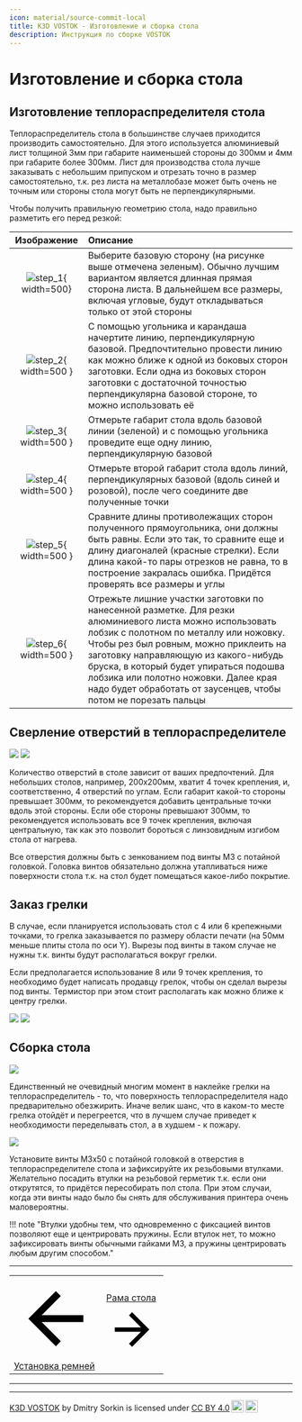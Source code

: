 ```yaml
---
icon: material/source-commit-local
title: K3D VOSTOK - Изготовление и сборка стола
description: Инструкция по сборке VOSTOK
---
```


# Изготовление и сборка стола

## Изготовление теплораспределителя стола

Теплораспределитель стола в большинстве случаев приходится производить самостоятельно. Для этого используется алюминиевый лист толщиной 3мм при габарите наименьшей стороны до 300мм и 4мм при габарите более 300мм. Лист для производства стола лучше заказывать с небольшим припуском и отрезать точно в размер самостоятельно, т.к. рез листа на металлобазе может быть очень не точным или стороны стола могут быть не перпендикулярными.

Чтобы получить правильную геометрию стола, надо правильно разметить его перед резкой:

| Изображение | Описание |
|:-----------:|:-------- |
| ![step_1](./pics/bed_and_heating_pad/how_to_draw_rectangle_s1.png){ width=500} | Выберите базовую сторону (на рисунке выше отмечена зеленым). Обычно лучшим вариантом является длинная прямая сторона листа. В дальнейшем все размеры, включая угловые, будут откладываться только от этой стороны |
| ![step_2](./pics/bed_and_heating_pad/how_to_draw_rectangle_s2.png){ width=500 } | С помощью угольника и карандаша начертите линию, перпендикулярную базовой. Предпочтительно провести линию как можно ближе к одной из боковых сторон заготовки. Если одна из боковых сторон заготовки с достаточной точностью перпендикулярна базовой стороне, то можно использовать её |
| ![step_3](./pics/bed_and_heating_pad/how_to_draw_rectangle_s3.png){ width=500 } | Отмерьте габарит стола вдоль базовой линии (зеленой) и с помощью угольника проведите еще одну линию, перпендикулярную базовой |
| ![step_4](./pics/bed_and_heating_pad/how_to_draw_rectangle_s4.png){ width=500 } | Отмерьте второй габарит стола вдоль линий, перпендикулярных базовой (вдоль синей и розовой), после чего соедините две полученные точки |
| ![step_5](./pics/bed_and_heating_pad/how_to_draw_rectangle_s5.png){ width=500 } | Сравните длины противолежащих сторон полученного прямоугольника, они должны быть равны. Если это так, то сравните еще и длину диагоналей (красные стрелки). Если длина какой-то пары отрезков не равна, то в построение закралась ошибка. Придётся проверять все размеры и углы |
| ![step_6](./pics/bed_and_heating_pad/how_to_draw_rectangle_s6.png){ width=500 } | Отрежьте лишние участки заготовки по нанесенной разметке. Для резки алюминиевого листа можно использовать лобзик с полотном по металлу или ножовку. Чтобы рез был ровным, можно приклеить на заготовку направляющую из какого-нибудь бруска, в который будет упираться подошва лобзика или полотно ножовки. Далее края надо будет обработать от заусенцев, чтобы потом не порезать пальцы |

## Сверление отверстий в теплораспределителе

![](./pics/bed_and_heating_pad/bed_drawing_black.png#only-light)
![](./pics/bed_and_heating_pad/bed_drawing_white.png#only-dark)

Количество отверстий в столе зависит от ваших предпочтений. Для небольших столов, например, 200x200мм, хватит 4 точек крепления, и, соответственно, 4 отверстий по углам. Если габарит какой-то стороны превышает 300мм, то рекомендуется добавить центральные точки вдоль этой стороны. Если обе стороны превышают 300мм, то рекомендуется использовать все 9 точек крепления, включая центральную, так как это позволит бороться с линзовидным изгибом стола от нагрева.

Все отверстия должны быть с зенкованием под винты М3 с потайной головкой. Головка винтов обязательно должна утапливаться ниже поверхности стола т.к. на стол будет помещаться какое-либо покрытие.

## Заказ грелки

В случае, если планируется использовать стол с 4 или 6 крепежными точками, то грелка заказывается по размеру области печати (на 50мм меньше плиты стола по оси Y). Вырезы под винты в таком случае не нужны т.к. винты будут располагаться вокруг грелки.

Если предполагается использование 8 или 9 точек крепления, то необходимо будет написать продавцу грелок, чтобы он сделал вырезы под винты. Термистор при этом стоит располагать как можно ближе к центру грелки.

![](./pics/bed_and_heating_pad/heater_pad_black.png#only-light)
![](./pics/bed_and_heating_pad/heater_pad_white.png#only-dark)

## Cборка стола

![](pics/bed_and_heating_pad/glue_heater_pad.png)

Единственный не очевидный многим момент в наклейке грелки на теплораспределитель - то, что поверхность теплораспределителя надо предварительно обезжирить. Иначе велик шанс, что в каком-то месте грелка отойдёт и перегреется, что в лучшем случае приведет к необходимости переделывать стол, а в худшем - к пожару.

![](pics/bed_and_heating_pad/bed_screws_install.png)

Установите винты М3x50 с потайной головкой в отверстия в теплораспределителе стола и зафиксируйте их резьбовыми втулками. Желательно посадить втулки на резьбовой герметик т.к. если они открутятся, то придётся пересобирать пол стола. При этом случаи, когда эти винты надо было бы снять для обслуживания принтера очень маловероятны.

!!! note "Втулки удобны тем, что одновременно с фиксацией винтов позволяют еще и центрировать пружины. Если втулок нет, то можно зафиксировать винты обычными гайками М3, а пружины центрировать любым другим способом."

---

<table class="navitable">
    <tbody>
        <tr>
            <td><a class="md-button" href="../belts" style="width: 100%; padding-left: 0em; padding-right: 0em;"><span class="twemoji"><svg xmlns="http://www.w3.org/2000/svg" viewBox="0 0 24 24"><path d="M20 11v2H8l5.5 5.5-1.42 1.42L4.16 12l7.92-7.92L13.5 5.5 8 11h12Z"></path></svg></span> Установка ремней</a></td>
            <td><a class="md-button" href="../bed_frame" style="width: 100%; padding-left: 0em; padding-right: 0em;">Рама стола <span class="twemoji"><svg xmlns="http://www.w3.org/2000/svg" viewBox="0 0 24 24"><path d="M4 11v2h12l-5.5 5.5 1.42 1.42L19.84 12l-7.92-7.92L10.5 5.5 16 11H4Z"></path></svg></span></a></td>
        </tr>
    </tbody>
</table>

---

<div id='discourse-comments'></div>
<meta name='discourse-username' content='DISCOURSE_USERNAME'>

<script type="text/javascript">
  DiscourseEmbed = {
    discourseUrl: 'https://forum.k3d.tech/',
    discourseEmbedUrl: 'https://k3d.tech/vostok/bed_and_heating_pad/',
    // className: 'CLASS_NAME',
  };

  (function() {
    var d = document.createElement('script'); d.type = 'text/javascript'; d.async = true;
    d.src = DiscourseEmbed.discourseUrl + 'javascripts/embed.js';
    (document.getElementsByTagName('head')[0] || document.getElementsByTagName('body')[0]).appendChild(d);
  })();
</script>

---

<p xmlns:cc="http://creativecommons.org/ns#" xmlns:dct="http://purl.org/dc/terms/"><a property="dct:title" rel="cc:attributionURL" href="https://k3d.tech/vostok/">K3D VOSTOK</a> by <span property="cc:attributionName">Dmitry Sorkin</span> is licensed under <a href="http://creativecommons.org/licenses/by/4.0/?ref=chooser-v1" target="_blank" rel="license noopener noreferrer" style="display:inline-block;">CC BY 4.0<img style="height:22px!important;margin-left:3px;vertical-align:text-bottom;" src="https://mirrors.creativecommons.org/presskit/icons/cc.svg?ref=chooser-v1"><img style="height:22px!important;margin-left:3px;vertical-align:text-bottom;" src="https://mirrors.creativecommons.org/presskit/icons/by.svg?ref=chooser-v1"></a></p>